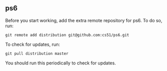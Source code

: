 
## ps6

Before you start working, add the extra remote repository for ps6. To do so, run:

`git remote add distribution git@github.com:cs51/ps6.git`

To check for updates, run:

`git pull distribution master`

You should run this periodically to check for updates.
